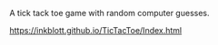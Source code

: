 A tick tack toe game with random computer guesses. 

https://inkblott.github.io/TicTacToe/Index.html
